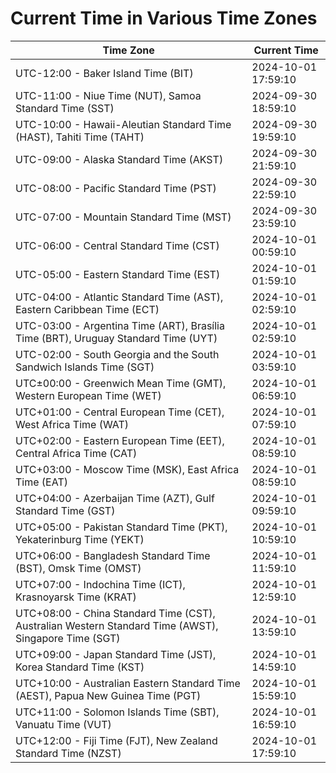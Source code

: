 # Current Time in Various Time Zones

| Time Zone | Current Time |
|-----------|--------------|
| UTC-12:00 - Baker Island Time (BIT) | 2024-10-01 17:59:10 |
| UTC-11:00 - Niue Time (NUT), Samoa Standard Time (SST) | 2024-09-30 18:59:10 |
| UTC-10:00 - Hawaii-Aleutian Standard Time (HAST), Tahiti Time (TAHT) | 2024-09-30 19:59:10 |
| UTC-09:00 - Alaska Standard Time (AKST) | 2024-09-30 21:59:10 |
| UTC-08:00 - Pacific Standard Time (PST) | 2024-09-30 22:59:10 |
| UTC-07:00 - Mountain Standard Time (MST) | 2024-09-30 23:59:10 |
| UTC-06:00 - Central Standard Time (CST) | 2024-10-01 00:59:10 |
| UTC-05:00 - Eastern Standard Time (EST) | 2024-10-01 01:59:10 |
| UTC-04:00 - Atlantic Standard Time (AST), Eastern Caribbean Time (ECT) | 2024-10-01 02:59:10 |
| UTC-03:00 - Argentina Time (ART), Brasília Time (BRT), Uruguay Standard Time (UYT) | 2024-10-01 02:59:10 |
| UTC-02:00 - South Georgia and the South Sandwich Islands Time (SGT) | 2024-10-01 03:59:10 |
| UTC±00:00 - Greenwich Mean Time (GMT), Western European Time (WET) | 2024-10-01 06:59:10 |
| UTC+01:00 - Central European Time (CET), West Africa Time (WAT) | 2024-10-01 07:59:10 |
| UTC+02:00 - Eastern European Time (EET), Central Africa Time (CAT) | 2024-10-01 08:59:10 |
| UTC+03:00 - Moscow Time (MSK), East Africa Time (EAT) | 2024-10-01 08:59:10 |
| UTC+04:00 - Azerbaijan Time (AZT), Gulf Standard Time (GST) | 2024-10-01 09:59:10 |
| UTC+05:00 - Pakistan Standard Time (PKT), Yekaterinburg Time (YEKT) | 2024-10-01 10:59:10 |
| UTC+06:00 - Bangladesh Standard Time (BST), Omsk Time (OMST) | 2024-10-01 11:59:10 |
| UTC+07:00 - Indochina Time (ICT), Krasnoyarsk Time (KRAT) | 2024-10-01 12:59:10 |
| UTC+08:00 - China Standard Time (CST), Australian Western Standard Time (AWST), Singapore Time (SGT) | 2024-10-01 13:59:10 |
| UTC+09:00 - Japan Standard Time (JST), Korea Standard Time (KST) | 2024-10-01 14:59:10 |
| UTC+10:00 - Australian Eastern Standard Time (AEST), Papua New Guinea Time (PGT) | 2024-10-01 15:59:10 |
| UTC+11:00 - Solomon Islands Time (SBT), Vanuatu Time (VUT) | 2024-10-01 16:59:10 |
| UTC+12:00 - Fiji Time (FJT), New Zealand Standard Time (NZST) | 2024-10-01 17:59:10 |
